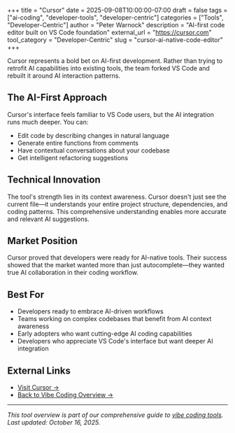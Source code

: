 +++
title = "Cursor"
date = 2025-09-08T10:00:00-07:00
draft = false
tags = ["ai-coding", "developer-tools", "developer-centric"]
categories = ["Tools", "Developer-Centric"]
author = "Peter Warnock"
description = "AI-first code editor built on VS Code foundation"
external_url = "https://cursor.com"
tool_category = "Developer-Centric"
slug = "cursor-ai-native-code-editor"
+++

Cursor represents a bold bet on AI-first development. Rather than trying to retrofit AI capabilities into existing tools, the team forked VS Code and rebuilt it around AI interaction patterns.

## The AI-First Approach

Cursor's interface feels familiar to VS Code users, but the AI integration runs much deeper. You can:
- Edit code by describing changes in natural language
- Generate entire functions from comments
- Have contextual conversations about your codebase
- Get intelligent refactoring suggestions

## Technical Innovation

The tool's strength lies in its context awareness. Cursor doesn't just see the current file—it understands your entire project structure, dependencies, and coding patterns. This comprehensive understanding enables more accurate and relevant AI suggestions.

## Market Position

Cursor proved that developers were ready for AI-native tools. Their success showed that the market wanted more than just autocomplete—they wanted true AI collaboration in their coding workflow.

## Best For

- Developers ready to embrace AI-driven workflows
- Teams working on complex codebases that benefit from AI context awareness
- Early adopters who want cutting-edge AI coding capabilities
- Developers who appreciate VS Code's interface but want deeper AI integration

## External Links

- [Visit Cursor →](https://cursor.com)
- [Back to Vibe Coding Overview →](/posts/vibe-coding-revolution/)

---

*This tool overview is part of our comprehensive guide to [vibe coding tools](/posts/vibe-coding-revolution/). Last updated: October 16, 2025.*
